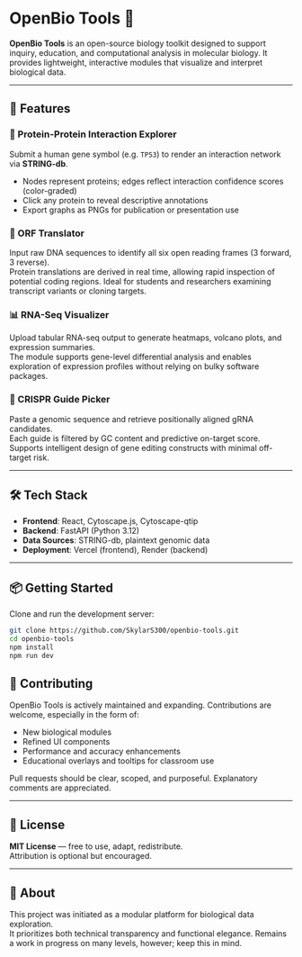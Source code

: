 # OpenBio Tools 🧬

**OpenBio Tools** is an open-source biology toolkit designed to support inquiry, education, and computational analysis in molecular biology. It provides lightweight, interactive modules that visualize and interpret biological data.

---

## 🚀 Features

### 🔗 Protein-Protein Interaction Explorer  
Submit a human gene symbol (e.g. `TP53`) to render an interaction network via **STRING-db**.  
- Nodes represent proteins; edges reflect interaction confidence scores (color-graded)
- Click any protein to reveal descriptive annotations
- Export graphs as PNGs for publication or presentation use

### 🧪 ORF Translator  
Input raw DNA sequences to identify all six open reading frames (3 forward, 3 reverse).  
Protein translations are derived in real time, allowing rapid inspection of potential coding regions. Ideal for students and researchers examining transcript variants or cloning targets.

### 📊 RNA-Seq Visualizer  
Upload tabular RNA-seq output to generate heatmaps, volcano plots, and expression summaries.  
The module supports gene-level differential analysis and enables exploration of expression profiles without relying on bulky software packages.

### 🧬 CRISPR Guide Picker  
Paste a genomic sequence and retrieve positionally aligned gRNA candidates.  
Each guide is filtered by GC content and predictive on-target score. Supports intelligent design of gene editing constructs with minimal off-target risk.

---

## 🛠️ Tech Stack

- **Frontend**: React, Cytoscape.js, Cytoscape-qtip  
- **Backend**: FastAPI (Python 3.12)  
- **Data Sources**: STRING-db, plaintext genomic data  
- **Deployment**: Vercel (frontend), Render (backend)

---

## 📦 Getting Started

Clone and run the development server:

```bash
git clone https://github.com/SkylarS300/openbio-tools.git
cd openbio-tools
npm install
npm run dev
```

## 🤝 Contributing

OpenBio Tools is actively maintained and expanding. Contributions are welcome, especially in the form of:

- New biological modules  
- Refined UI components  
- Performance and accuracy enhancements  
- Educational overlays and tooltips for classroom use  

Pull requests should be clear, scoped, and purposeful. Explanatory comments are appreciated.

---

## 📄 License

**MIT License** — free to use, adapt, redistribute.  
Attribution is optional but encouraged.

---

## 🧬 About

This project was initiated as a modular platform for biological data exploration.  
It prioritizes both technical transparency and functional elegance. Remains a work in progress on many levels, however; keep this in mind.
